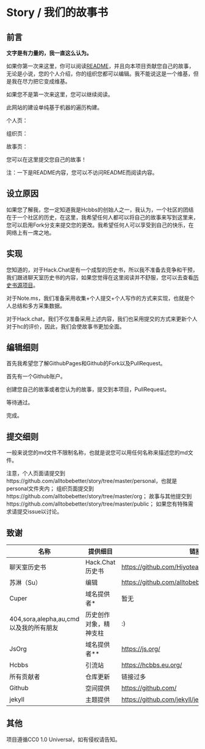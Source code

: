 # Story / 我们的故事书

## 前言

**文字是有力量的，我一直这么认为。**

如果你第一次来这里，你可以阅读[README](/README.md)，并且向本项目贡献您自己的故事，无论是小说，您的个人介绍，你的组织您都可以编辑。我不能说这是一个维基，但是我在尽力把它变成维基。

如果您不是第一次来这里，您可以继续阅读。

此网站的建设单纯基于机器的遍历构建。

个人页：

组织页：

故事页：

您可以在这里提交您自己的故事！

注：一下是README内容，您可以不访问README而阅读内容。

## 设立原因

如果您了解我，您一定知道我是Hcbbs的创始人之一，我认为，一个社区的团结在于一个社区的历史，在这里，我希望任何人都可以将自己的故事来写到这里来，您可以启用Fork分支来提交您的更改。我希望任何人可以享受到自己的快乐，在网络上有一席之地。

## 实现

您知道的，对于Hack.Chat是有一个成型的历史书，所以我不准备去竞争和干预，我们跟进聊天室历史书的内容，如果您觉得在这里阅读并不舒服，您可以去查看[历史书源项目](https://hiyoteam.github.io/ChatroomHistoryBook/)。

对于Note.ms，我们准备采用收集+个人提交+个人写作的方式来实现，也就是个人总结和多方采集数据。

对于Hack.chat，我们不仅准备采用上述内容，我们也采用提交的方式来更新个人对于hc的评价，因此，我们会使故事书更加全面。

## 编辑细则

首先我希望您了解GithubPages和Github的Fork以及PullRequest。

首先有一个Github账户。

创建您自己的故事或者您认为的故事，提交到本项目，PullRequest。

等待通过。

完成。

## 提交细则

一般来说您的md文件不限制名称，也就是说您可以用任何名称来描述您的md文件。

注意，个人页面请提交到https://github.com/alltobebetter/story/tree/master/personal，也就是personal文件夹内；
组织页面提交到https://github.com/alltobebetter/story/tree/master/org；
故事与其他提交到https://github.com/alltobebetter/story/tree/master/public；
如果您有特殊需求请提交issue以讨论。

## 致谢

| 名称 | 提供细目 | 链接 |
| --- | --- | --- |
| 聊天室历史书| Hack.Chat历史书 | https://github.com/Hiyoteam/ChatroomHistoryBook |
| 苏淋（Su）| 编辑 | https://github.com/alltobebetter |
| Cuper| 域名提供者* | 暂无 |
| 404,sora,alepha,au,cmd以及我的所有朋友| 历史创作对象，精神支柱 | :) |
| JsOrg| 域名提供者** | https://js.org/ |
| Hcbbs| 引流站 | https://hcbbs.eu.org/ |
| 所有贡献者 | 仓库更新 | 链接过多 |
| Github| 空间提供 | https://github.com/ |
| jekyll| 主题提供 |https://github.com/jekyll/jekyll|

## 其他

项目遵循CC0 1.0 Universal，如有侵权请告知。
